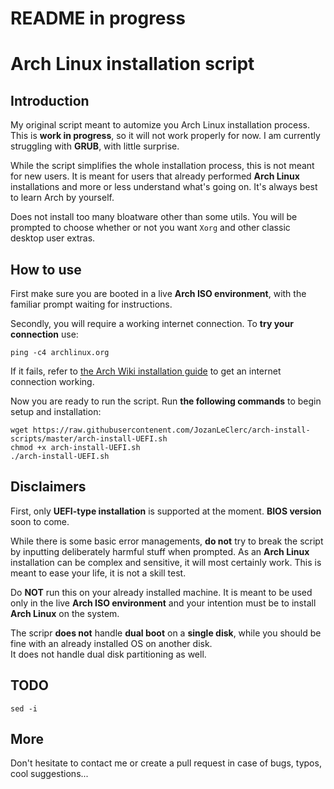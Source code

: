 # README in progress

# Arch Linux installation script

## Introduction

My original script meant to automize you Arch Linux installation process. This is **work in progress**, so it will not work properly for now. I am currently struggling with **GRUB**, with little surprise.

While the script simplifies the whole installation process, this is not meant for new users. It is meant for users that already performed **Arch Linux** installations and more or less understand what's going on. It's always best to learn Arch by yourself.

Does not install too many bloatware other than some utils. You will be prompted to choose whether or not you want `Xorg` and other classic desktop user extras.

## How to use

First make sure you are booted in a live **Arch ISO environment**, with the familiar prompt waiting for instructions.

Secondly, you will require a working internet connection. To **try your connection** use:

```shell
ping -c4 archlinux.org
```

If it fails, refer to [the Arch Wiki installation guide](https://wiki.archlinux.org/index.php/Installation_guide#Connect_to_the_internet) to get an internet connection working.

Now you are ready to run the script. Run **the following commands** to begin setup and installation:

```shell
wget https://raw.githubusercontenent.com/JozanLeClerc/arch-install-scripts/master/arch-install-UEFI.sh
chmod +x arch-install-UEFI.sh
./arch-install-UEFI.sh
```

## Disclaimers

First, only **UEFI-type installation** is supported at the moment. **BIOS version** soon to come.

While there is some basic error managements, **do not** try to break the script by inputting deliberately harmful stuff when prompted. As an **Arch Linux** installation can be complex and sensitive, it will most certainly work. This is meant to ease your life, it is not a skill test.

Do **NOT** run this on your already installed machine. It is meant to be used only in the live **Arch ISO environment** and your intention must be to install **Arch Linux** on the system.

The scripr **does not** handle **dual boot** on a **single disk**, while you should be fine with an already installed OS on another disk.  
It does not handle dual disk partitioning as well.

## TODO

`sed -i`

## More

Don't hesitate to contact me or create a pull request in case of bugs, typos, cool suggestions...